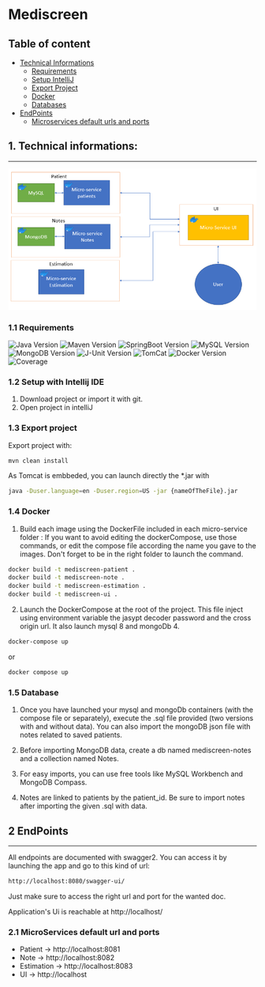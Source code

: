 # Mediscreen

## Table of content

* [Technical Informations](#1-technical-informations)
    * [Requirements](#11-requirements)
    * [Setup IntelliJ](#12-setup-with-intellij-ide)
    * [Export Project](#13-export-project)
    * [Docker](#14-docker)
    * [Databases](#15-database)
* [EndPoints](#2-endpoints)
    * [Microservices default urls and ports](#21-microservices-default-url-and-ports)

## 1. Technical informations:

---
![App Diagram](diag.png)
### 1.1 Requirements

![Java Version](https://img.shields.io/badge/Java-11.x-red)
![Maven Version](https://img.shields.io/badge/Maven-3.6.3-blue)
![SpringBoot Version](https://img.shields.io/badge/Spring%20Boot-2.4.4-brightgreen)
![MySQL Version](https://img.shields.io/badge/MySQL-8.x-cyan)
![MongoDB Version](https://img.shields.io/badge/MongoDB-4.x-green)
![J-Unit Version](https://img.shields.io/badge/JUnit-5.7.0-orange)
![TomCat](https://img.shields.io/badge/TomCat-9.0.41-brightgreen)
![Docker Version](https://img.shields.io/badge/Docker-20.10.2-cyan)
![Coverage](https://img.shields.io/badge/Coverage%20Java-100%25-green)

### 1.2 Setup with Intellij IDE

1. Download project or import it with git.
2. Open project in intelliJ


### 1.3 Export project

Export project with:

```bash
mvn clean install
```

As Tomcat is embbeded, you can launch directly the *.jar with
```bash
java -Duser.language=en -Duser.region=US -jar {nameOfTheFile}.jar
```

### 1.4 Docker

1. Build each image using the DockerFile included in each micro-service folder :
If you want to avoid editing the dockerCompose, use those commands, or edit the compose file 
   according the name you gave to the images.
   Don't forget to be in the right folder to launch the command.
```bash
docker build -t mediscreen-patient .
docker build -t mediscreen-note .
docker build -t mediscreen-estimation .
docker build -t mediscreen-ui .
```
2. Launch the DockerCompose at the root of the project. This file inject using environment variable
the jasypt decoder password and the cross origin url.
   It also launch mysql 8 and mongoDb 4.
 ```bash
 docker-compose up
```
or
 ```bash
 docker compose up
```

### 1.5 Database
1. Once you have launched your mysql and mongoDb containers (with the compose file or separately), 
   execute the .sql file provided (two versions with and without data). You can also import the 
   mongoDB json file with notes related to saved patients.
   
2. Before importing MongoDB data, create a db named mediscreen-notes and a collection named Notes.
   
3. For easy imports, you can use free tools like MySQL Workbench and MongoDB Compass.
   
4. Notes are linked to patients by the patient_id. Be sure to import notes after importing the 
   given .sql with data.

## 2 EndPoints

---
All endpoints are documented with swagger2. You can access it by launching the app and go to 
this kind of url:
```bash
http://localhost:8080/swagger-ui/
```
Just make sure to access the right url and port for the wanted doc.

Application's Ui is reachable at http://localhost/

### 2.1 MicroServices default url and ports
* Patient -> http://localhost:8081
* Note -> http://localhost:8082
* Estimation -> http://localhost:8083
* UI -> http://localhost



